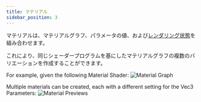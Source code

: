 ```yaml
---
title: マテリアル
sidebar_position: 3
---
```


マテリアルは、マテリアルグラフ、パラメータの値、および[レンダリング状態][3]を組み合わせます。

これにより、同じシェーダープログラムを基にしたマテリアルグラフの複数のバリエーションを作成することができます。

For example, given the following Material Shader:
![Material Graph](/images/shader-editor/overview-materials-graph.png)

Multiple materials can be created, each with a different setting for the Vec3 Parameters:
![Material Previews](/images/shader-editor/overview-materials-previews.png)

[3]: /shader-editor/window-layout/inspector-pane/material-inspector
